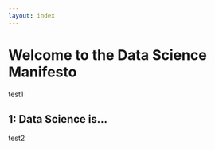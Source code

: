 ```yaml
---
layout: index
---
```


# Welcome to the Data Science Manifesto
test1

## 1: Data Science is...
test2